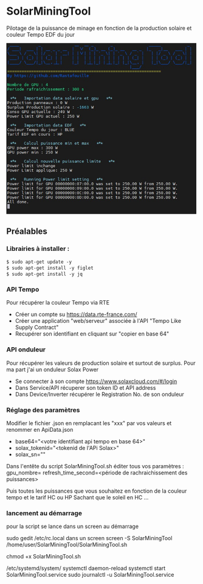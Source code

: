 # SolarMiningTool
Pilotage de la puissance de minage en fonction de la production solaire et couleur Tempo EDF du jour

<img src="capture.jpg" width="500"/>


## Préalables

### Librairies  à installer :
	$ sudo apt-get update -y 
	$ sudo apt-get install -y figlet 
	$ sudo apt-get install -y jq 

### API Tempo
Pour récupérer la couleur Tempo via RTE
- Créer un compte su <https://data.rte-france.com/>
- Créer une application "web/serveur" associée à l'API "Tempo Like Supply Contract"
- Recupérer son identifiant en cliquant sur "copier en base 64"

### API onduleur
Pour récupérer les valeurs de production solaire et surtout de surplus. Pour ma part j'ai un onduleur Solax Power
- Se connecter à son compte <https://www.solaxcloud.com/#/login>
- Dans Service/API récuperer son token ID et API address
- Dans Device/Inverter récupérer le Registration No. de son onduleur 

### Réglage des paramètres

Modifier le fichier .json en remplacant les "xxx" par vos valeurs et renommer en ApiData.json
- base64="<votre identifiant api tempo en base 64>"
- solax_tokenid="<tokenid de l'APi Solax>"
- solax_sn="<Registration No. de son onduleur Solax>"

Dans l'entête du script SolarMiningTool.sh éditer tous vos paramètres :
gpu_nombre=<nombre de gpu sur le rig>
refresh_time_second=<période de rachraichissement des puissances>

Puis toutes les puissances que vous souhaitez en fonction de la couleur tempo et le tarif HC ou HP
Sachant que le soleil en HC ...


### lancement au démarrage
pour la script se lance dans un screen au démarrage

sudo gedit /etc/rc.local
dans un screen
 screen -S SolarMiningTool /home/user/SolarMiningTool/SolarMiningTool.sh
 
 
 chmod +x SolarMiningTool.sh
 
 
 
  /etc/systemd/system/
  systemctl daemon-reload
  systemctl start SolarMiningTool.service
  sudo journalctl -u SolarMiningTool.service

  
  
 